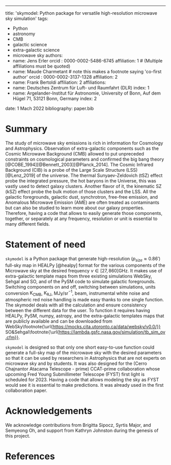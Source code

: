---
title: 'skymodel: Python package for versatile high-resolution microwave sky simulation'
tags:
  - Python
  - astronomy
  - CMB
  - galactic science
  - extra-galactic science
  - microwave sky
authors:
  - name: Jens Erler
    orcid : 0000-0002-5486-6745
    affiliation: 1 # (Multiple affiliations must be quoted)
  - name: Maude Charmetant # note this makes a footnote saying 'co-first author'
    orcid : 0000-0002-3137-1328 
    affiliation: 2
  - name: Frank Bertoldi 
    affiliation: 2
affiliations:
 - name: Deutsches Zentrum für Luft- und Raumfahrt (DLR)
   index: 1
 - name: Argelander-Institut für Astronomie, University of Bonn, Auf dem Hügel 71, 53121 Bonn, Germany
   index: 2

date: 1 Mach 2022
bibliography: paper.bib

# Summary

The study of microwave sky emissions is rich in information for Cosmology 
and Astrophysics. Observation of extra-galactic components such as the Cosmic Microwave Background (CMB) allowed 
to put unpreceded constraints on cosmological parameters and confirmed the big bang 
theory [@COBE_1994][@Bennett_2003][@Planck_2014]. The Cosmic Infrared Background (CIB) is a probe of the Large Scale Structure (LSS) [@Lenz_2019]
of the universe. The thermal Sunyaev-Zeldovich (tSZ) effect probe the integrated pressure, 
the hot baryons in the Universe, this was vastly used to detect galaxy clusters. 
Another flavor of it, the kinematic SZ (kSZ) effect probe the bulk motion of those 
clusters and the LSS. All the galactic foregrounds, galactic dust, synchrotron, free-free emission, and Anomalous Microwave Emission (AME) are often treated as contaminants but can also 
be studied to learn more about our galaxy properties. Therefore, having a code 
that allows to easily generate those components, together, or separately at any frequency, 
resolution or unit is essential to many different fields. 


# Statement of need

`skymodel` is a Python package that generate high-resolution ($p_{size}\approx 0.86'$) full-sky map in HEALPy [@healpy]
format for the various components of the Microwave sky at the desired frequency
$\nu \in [27,860]$GHz. It makes use of extra-galactic template maps from three existing 
simulations WebSky, Sehgal and SO, and of the PySM code to simulate galactic foregrounds.
Switching components on and off, switching between simulations, units conversion
$\mathrm{K}_{\mathrm{CMB}}$, $\mathrm{K}_{\mathrm{RJ}}$, MJy/sr$^{-1}$, beam, instrumental white noise and atmospheric red noise handling 
is made easy thanks to one single function. The skymodel deals with all the calculation 
and ensure consistency between the different data for the user. To function it requires 
having HEALPy, PySM, numpy, astropy, and the extra-galactic templates maps that are publicly 
available and can be downloaded from WebSky\footnote{\url{https://mocks.cita.utoronto.ca/data/websky/v0.0/}}
SO&Sehgal\footnote{\url{https://lambda.gsfc.nasa.gov/simulation/tb_sim_ov.cfm}}.

`skymodel` is designed so that only one short easy-to-use function could generate
a full-sky map of the microwave sky with the desired parameters so that it can 
be used by researchers in Astrophysics that are not experts on microwave sky and 
by students. It was also designed for the (Cerro Chajnantor Atacama Telescope - prime) 
CCAT-prime collaboration whose upcoming Fred Young Submillimeter Telescope (FYST) first 
light is scheduled for 2023. Having a code that allows modeling the sky as FYST would 
see it is essential to make predictions. It was already used in the first collaboration 
paper.


# Acknowledgements

We acknowledge contributions from Brigitta Sipocz, Syrtis Major, and Semyeong
Oh, and support from Kathryn Johnston during the genesis of this project.

# References
